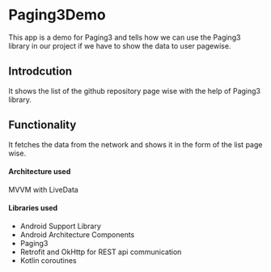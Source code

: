 # Paging3Demo
This app is a demo for Paging3 and tells how we can use the Paging3 library in our project if we have to show the data to user pagewise.
## Introdcution
It shows the list of the github repository page wise with the help of Paging3 library.
## Functionality
It fetches the data from the network and shows it in the form of the list page wise.
#### Architecture used
MVVM with LiveData
#### Libraries used
- Android Support Library
- Android Architecture Components
- Paging3
- Retrofit and OkHttp for REST api communication
- Kotlin coroutines
